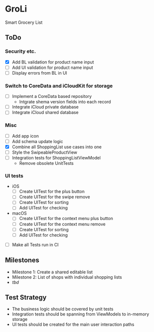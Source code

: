 # GroLi
Smart Grocery List

## ToDo
### Security etc.
- [x] Add BL validation for product name input
- [ ] Add UI validation for product name input
- [ ] Display errors from BL in UI

### Switch to CoreData and iCloudKit for storage
- [ ] Implement a CoreData based repository
  - Intgrate shema version fields into each record
- [ ] Integrate iCloud private database
- [ ] Integrate iCloud shared database

### Misc
- [ ] Add app icon
- [ ] Add schema update logic
- [x] Combine all ShoppingList use cases into one
- [ ] Style the SwipeableProductView
- [ ] Integration tests for ShoppingListViewModel
  - Remove obsolete UnitTests

### UI tests
- iOS
  - [ ] Create UITest for the plus button
  - [ ] Create UITest for the swipe remove
  - [ ] Create UITest for sorting
  - [ ] Add UITest for checking
- macOS
  - [ ] Create UITest for the context menu plus button
  - [ ] Create UITest for the context menu remove
  - [ ] Create UITest for sorting
  - [ ] Add UITest for checking
- [ ] Make all Tests run in CI

## Milestones
- Milestone 1: Create a shared editable list 
- Milestone 2: List of shops with individual shopping lists
- _tbd_

## Test Strategy
- The business logic should be covered by unit tests
- Integration tests should be spanning from ViewModels to in-memory storage
- UI tests should be created for the main user interaction paths

